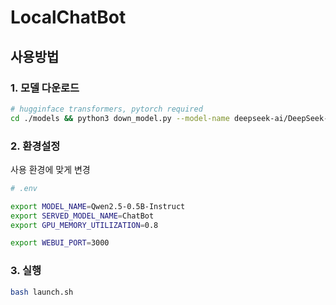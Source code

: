 # LocalChatBot

## 사용방법

### 1. 모델 다운로드

``` bash
# hugginface transformers, pytorch required
cd ./models && python3 down_model.py --model-name deepseek-ai/DeepSeek-R1-Distill-Qwen-1.5B
```

### 2. 환경설정

사용 환경에 맞게 변경

```bash
# .env

export MODEL_NAME=Qwen2.5-0.5B-Instruct
export SERVED_MODEL_NAME=ChatBot
export GPU_MEMORY_UTILIZATION=0.8

export WEBUI_PORT=3000
```

### 3. 실행

```bash
bash launch.sh
```
